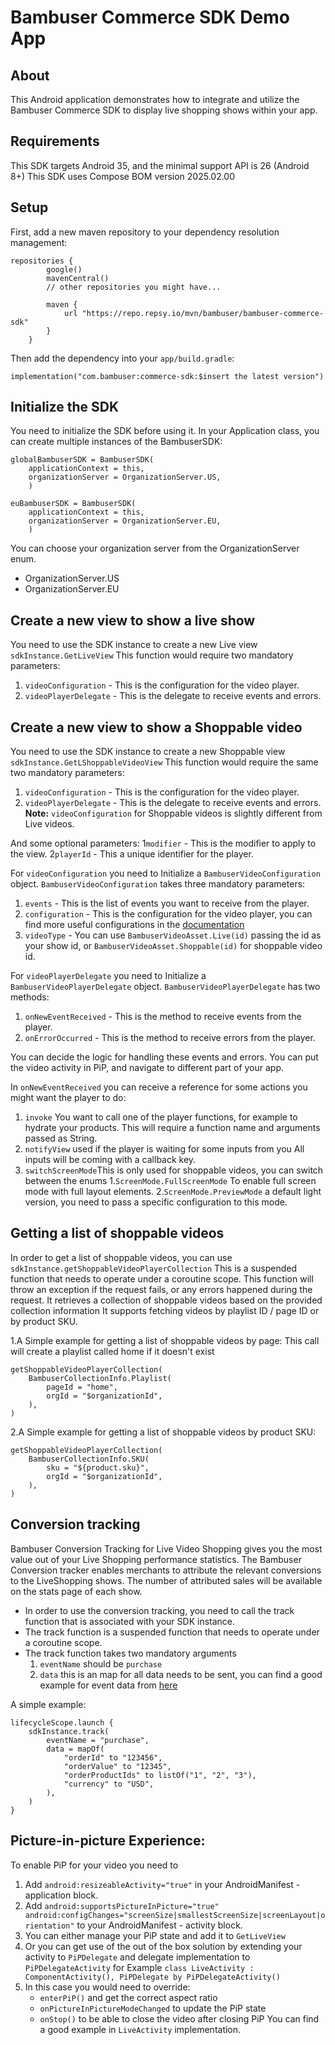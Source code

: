 # Bambuser Commerce SDK Demo App

## About
This Android application demonstrates how to integrate and utilize the Bambuser Commerce SDK to display live shopping shows within your app.

## Requirements
This SDK targets Android 35, and the minimal support API is 26 (Android 8+)
This SDK uses Compose BOM version 2025.02.00

## Setup

First, add a new maven repository to your dependency resolution management:

```
repositories {
        google()
        mavenCentral()
        // other repositories you might have...
        
        maven {
            url "https://repo.repsy.io/mvn/bambuser/bambuser-commerce-sdk"
        }
    }
```

Then add the dependency into your `app/build.gradle`:

```
implementation("com.bambuser:commerce-sdk:$insert the latest version")
```

## Initialize the SDK
You need to initialize the SDK before using it.
In your Application class, you can create multiple instances of the BambuserSDK:
```
globalBambuserSDK = BambuserSDK(
    applicationContext = this,
    organizationServer = OrganizationServer.US,
    )

euBambuserSDK = BambuserSDK(
    applicationContext = this,
    organizationServer = OrganizationServer.EU,
    )
```

You can choose your organization server from the OrganizationServer enum.
* OrganizationServer.US
* OrganizationServer.EU

## Create a new view to show a live show
You need to use the SDK instance to create a new Live view `sdkInstance.GetLiveView`
This function would require two mandatory parameters:
1. `videoConfiguration` - This is the configuration for the video player.
2. `videoPlayerDelegate` - This is the delegate to receive events and errors.

## Create a new view to show a Shoppable video
You need to use the SDK instance to create a new Shoppable view `sdkInstance.GetLShoppableVideoView`
This function would require the same two mandatory parameters:
1. `videoConfiguration` - This is the configuration for the video player.
2. `videoPlayerDelegate` - This is the delegate to receive events and errors.
**Note:** `videoConfiguration` for Shoppable videos is slightly different from Live videos.

And some optional parameters:
1`modifier` - This is the modifier to apply to the view.
2`playerId` - This a unique identifier for the player.

For `videoConfiguration` you need to Initialize a `BambuserVideoConfiguration` object.
`BambuserVideoConfiguration` takes three mandatory parameters:
1. `events` - This is the list of events you want to receive from the player.
2. `configuration` - This is the configuration for the video player, you can find more useful configurations in the [documentation](https://bambuser.com/docs/live/player-api-reference/#constants)
3. `videoType` - You can use `BambuserVideoAsset.Live(id)` passing the id as your show id, or `BambuserVideoAsset.Shoppable(id)` for shoppable video id.

For `videoPlayerDelegate` you need to Initialize a `BambuserVideoPlayerDelegate` object.
`BambuserVideoPlayerDelegate` has two methods:
1. `onNewEventReceived` - This is the method to receive events from the player.
2. `onErrorOccurred` - This is the method to receive errors from the player.

You can decide the logic for handling these events and errors.
You can put the video activity in PiP, and navigate to different part of your app. 

In `onNewEventReceived` you can receive a reference for some actions you might want the player to do:
1. `invoke` You want to call one of the player functions, for example to hydrate your products.
This will require a function name and arguments passed as String.
2. `notifyView` used if the player is waiting for some inputs from you
All inputs will be coming with a callback key.
3. `switchScreenMode`This is only used for shoppable videos, 
you can switch between the enums 
    1.`ScreenMode.FullScreenMode` To enable full screen mode with full layout elements.
    2.`ScreenMode.PreviewMode` a default light version, you need to pass a specific configuration to this mode.

## Getting a list of shoppable videos
In order to get a list of shoppable videos, you can use `sdkInstance.getShoppableVideoPlayerCollection`
This is a suspended function that needs to operate under a coroutine scope.
This function will throw an exception if the request fails, or any errors happened during the request.
It retrieves a collection of shoppable videos based on the provided collection information
It supports fetching videos by playlist ID / page ID or by product SKU.

1.A Simple example for getting a list of shoppable videos by page:
This call will create a playlist called home if it doesn't exist

```
getShoppableVideoPlayerCollection(
    BambuserCollectionInfo.Playlist(
        pageId = "home",
        orgId = "$organizationId",
    ),
)
```

2.A Simple example for getting a list of shoppable videos by product SKU:

```
getShoppableVideoPlayerCollection(
    BambuserCollectionInfo.SKU(
        sku = "${product.sku}",
        orgId = "$organizationId",
    ),
)
```

## Conversion tracking
Bambuser Conversion Tracking for Live Video Shopping gives you the most value out of your Live Shopping performance statistics. 
The Bambuser Conversion tracker enables merchants to attribute the relevant conversions to the LiveShopping shows. 
The number of attributed sales will be available on the stats page of each show.

* In order to use the conversion tracking, you need to call the track function that is associated with your SDK instance.
* The track function is a suspended function that needs to operate under a coroutine scope.
* The track function takes two mandatory arguments
  1. `eventName` should be `purchase`
  2. `data` this is an map for all data needs to be sent, you can find a good example for event data from [here](https://bambuser.com/docs/live/conversion-tracking/)

A simple example:
```
lifecycleScope.launch {
    sdkInstance.track(
        eventName = "purchase",
        data = mapOf(
            "orderId" to "123456",
            "orderValue" to "12345",
            "orderProductIds" to listOf("1", "2", "3"),
            "currency" to "USD",
        ),
    )
}
```

## Picture-in-picture Experience:
To enable PiP for your video you need to 
1. Add `android:resizeableActivity="true"` in your AndroidManifest - application block.
2. Add ```android:supportsPictureInPicture="true" 
android:configChanges="screenSize|smallestScreenSize|screenLayout|orientation"```
to your AndroidManifest - activity block.
3. You can either manage your PiP state and add it to `GetLiveView`
4. Or you can get use of the out of the box solution by extending your activity to `PiPDelegate` and delegate implementation to `PiPDelegateActivity`
for Example `class LiveActivity : ComponentActivity(), PiPDelegate by PiPDelegateActivity() `
5. In this case you would need to override:
   * `enterPiP()` and get the correct aspect ratio
   * `onPictureInPictureModeChanged` to update the PiP state
   * `onStop()` to be able to close the video after closing PiP
You can find a good example in `LiveActivity` implementation.
  
